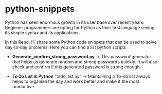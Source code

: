 # python-snippets
Python has seen enormous growth in its user base over recent years. 
Beginner programmers are opting for Python as their first language seeing its simple syntax and its applications.

In this Repo, I’ll share some Python code snippets that can be used to solve day-to-day problems!
Here you can find a list python scripts
- **Generate_confirm_strong_password.py**   &#8594; This password generator that helps us generate random and strong passwords quickly. It will also check and confirm if this generated password is strong enough.

- **To Do List in Python** "todo_list.py"    &#8594; Maintaining a To-do list always helps to organize the day and work better and make it the most productive.
